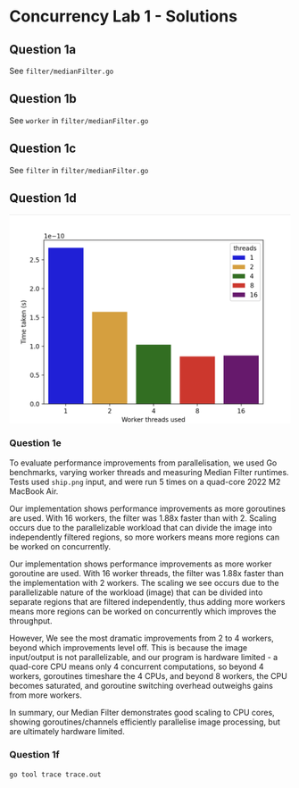 # Concurrency Lab 1 - Solutions

## Question 1a

See `filter/medianFilter.go`

## Question 1b

See `worker` in `filter/medianFilter.go`

## Question 1c

See `filter` in `filter/medianFilter.go`

## Question 1d

![Benchmark Bar Chart](filter/results.png "Benchmark")  

### Question 1e

To evaluate performance improvements from parallelisation, we used Go benchmarks, varying worker threads and measuring Median Filter runtimes. Tests used `ship.png` input, and were run 5 times on a quad-core 2022 M2 MacBook Air. 

Our implementation shows performance improvements as more goroutines are used. With 16 workers, the filter was 1.88x faster than with 2. Scaling occurs due to the parallelizable workload that can divide the image into independently filtered regions, so more workers means more regions can be worked on concurrently.

Our implementation shows performance improvements as more worker goroutine are used. With 16 worker threads, the filter was 1.88x faster than the implementation with 2 workers. The scaling we see occurs due to the parallelizable nature of the workload (image) that can be divided into separate regions that are filtered independently, thus adding more workers means more regions can be worked on concurrently which improves the throughput.

However, We see the most dramatic improvements from 2 to 4 workers, beyond which improvements level off. This is because the image input/output is not parallelizable, and our program is hardware limited - a quad-core CPU means only 4 concurrent computations, so beyond 4 workers, goroutines timeshare the 4 CPUs, and beyond 8 workers, the CPU becomes saturated, and goroutine switching overhead outweighs gains from more workers.

In summary, our Median Filter demonstrates good scaling to CPU cores, showing goroutines/channels efficiently parallelise image processing, but are ultimately hardware limited.


### Question 1f

`go tool trace trace.out`
